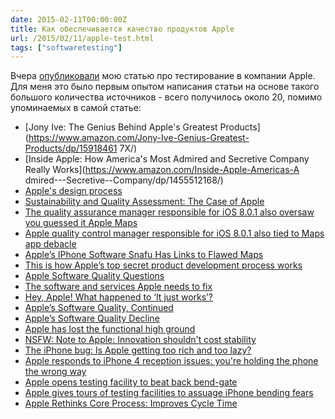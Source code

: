 ```yaml
---
date: 2015-02-11T00:00:00Z
title: Как обеспечивается качество продуктов Apple
url: /2015/02/11/apple-test.html
tags: ["softwaretesting"]
---
```


Вчера [опубликовали](https://siliconrus.com/2015/02/apple-test/) мою статью
про тестирование в компании Apple. Для меня это было первым опытом
написания статьи на основе такого большого количества источников - всего получилось
около 20, помимо упоминаемых в самой статье:

- [Jony Ive: The Genius Behind Apple's Greatest Products](https://www.amazon.com/Jony-Ive-Genius-Greatest-Products/dp/15918461
7X/)
- [Inside Apple: How America's Most Admired and Secretive Company Really Works](https://www.amazon.com/Inside-Apple-Americas-A
dmired---Secretive--Company/dp/1455512168/)
- [Apple's design process](http://www.businessweek.com/the_thread/techbeat/archives/2008/03/apples_design_p.html)
- [Sustainability and Quality Assessment: The Case of Apple](https://www.slideshare.net/yishuangli/sustainability-and-quality-assessment-the-case-of-apple)
- [The quality assurance manager responsible for iOS 8.0.1 also oversaw you guessed it Apple Maps](
https://9to5mac.com/2014/09/25/apple-maps-quality-assurance-josh-williams/)
- [Apple quality control manager responsible for iOS 8.0.1 also tied to Maps app debacle](http://appleinsider.com/articles/14/09/25/apple-quality-control-manager-responsible-for-ios-801-also-tied-to-maps-app-debacle)
- [Apple’s IPhone Software Snafu Has Links to Flawed Maps](https://www.bloomberg.com/news/2014-09-25/apple-s-iphone-software-snafu-has-links-to-flawed-maps.html)
- [This is how Apple’s top secret product development process works](https://thenextweb.com/apple/2012/01/24/this-is-how-apples-top-secret-product-development-process-works/)
- [Apple Software Quality Questions](http://www.mondaynote.com/2015/01/18/apple-software-quality-questions/)
- [The software and services Apple needs to fix](https://glog.glennf.com/blog/2015/1/6/the-software-and-services-apple-needs-to-fix)
- [Hey, Apple! What happened to ‘It just works’?](https://www.cultofmac.com/297693/hey-apple-happened-just-works/)
- [Apple’s Software Quality, Continued](http://mjtsai.com/blog/2015/01/06/apples-software-quality-continued/)
- [Apple’s Software Quality Decline](http://mjtsai.com/blog/2014/10/11/apples-software-quality-decline/)
- [Apple has lost the functional high ground](https://www.marco.org/2015/01/04/apple-lost-functional-high-ground)
- [NSFW: Note to Apple: Innovation shouldn't cost stability](https://www.imore.com/nsfw-note-apple-innovation-shouldnt-cost-stability)
- [The iPhone bug: Is Apple getting too rich and too lazy?](http://www.latimes.com/business/hiltzik/la-fi-mh-the-iphone-bug-20140224-story.html)
- [Apple responds to iPhone 4 reception issues: you're holding the phone the wrong way](https://www.engadget.com/2010/06/24/apple-responds-over-iphone-4-reception-issues-youre-holding-th/)
- [Apple opens testing facility to beat back bend-gate](https://www.cnbc.com/id/102034146)
- [Apple gives tours of testing facilities to assuage iPhone bending fears](http://www.techrepublic.com/article/apple-gives-tours-of-testing-facilities-to-assuage-iphone-bending-fears/)
- [Apple Rethinks Core Process: Improves Cycle Time](http://www.roundtable.com/research-publications/publication/252)
